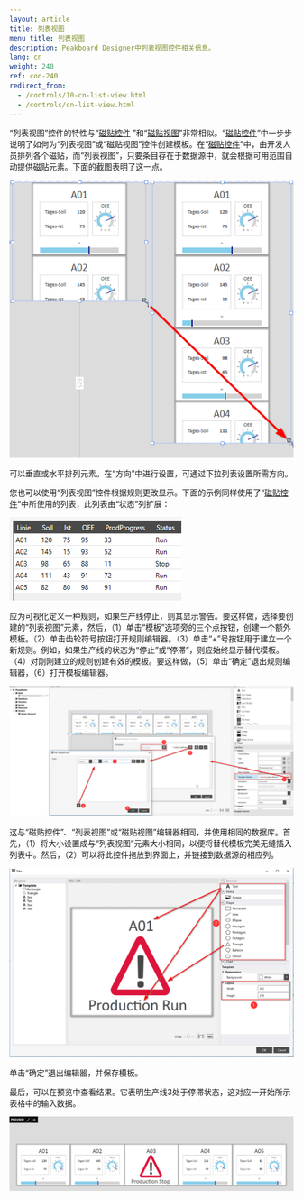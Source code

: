 ```yaml
---
layout: article
title: 列表视图
menu_title: 列表视图
description: Peakboard Designer中列表视图控件相关信息。
lang: cn
weight: 240
ref: con-240
redirect_from:
  - /controls/10-cn-list-view.html
  - /controls/cn-list-view.html
---
```


“列表视图”控件的特性与“[磁贴控件](/controls/14-cn-tilecontrol.html) ”和“[磁贴视图](/controls/11-cn-tile-view.html)”非常相似。“[磁贴控件](/controls/14-cn-tilecontrol.html)”中一步步说明了如何为“列表视图”或“磁贴视图”控件创建模板。在“[磁贴控件](/controls/14-cn-tilecontrol.html)”中，由开发人员排列各个磁贴，而“列表视图”，只要条目存在于数据源中，就会根据可用范围自动提供磁贴元素。下面的截图表明了这一点。

![image_1](/assets/images/Controls/ListView/list1.png)

可以垂直或水平排列元素。在“方向”中进行设置，可通过下拉列表设置所需方向。

您也可以使用“列表视图”控件根据规则更改显示。下面的示例同样使用了“[磁贴控件](/controls/14-cn-tilecontrol.html)”中所使用的列表，此列表由“状态”列扩展：

![table1](/assets/images/Controls/ListView/table1.png)

应为可视化定义一种规则，如果生产线停止，则其显示警告。要这样做，选择要创建的“列表视图”元素，然后，（1）单击“模板”选项旁的三个点按钮，创建一个额外模板。（2）单击齿轮符号按钮打开规则编辑器。（3）单击“+”号按钮用于建立一个新规则。例如，如果生产线的状态为“停止”或“停滞”，则应始终显示替代模板。（4）对刚刚建立的规则创建有效的模板。要这样做，（5）单击“确定”退出规则编辑器，（6）打开模板编辑器。

![image_2](/assets/images/Controls/ListView/list2.png)


这与“磁贴控件”、“列表视图”或“磁贴视图”编辑器相同，并使用相同的数据库。首先，（1）将大小设置成与“列表视图”元素大小相同，以便将替代模板完美无缝插入列表中。然后，（2）可以将此控件拖放到界面上，并链接到数据源的相应列。

![image_3](/assets/images/Controls/ListView/list3.png)

单击“确定”退出编辑器，并保存模板。

最后，可以在预览中查看结果。它表明生产线3处于停滞状态，这对应一开始所示表格中的输入数据。

![image_4](/assets/images/Controls/ListView/list4.png)